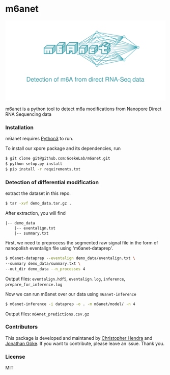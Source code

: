 # m6anet
![alt text](https://github.com/GoekeLab/m6anet/blob/master/figures/m6anet_logo.png "m6anet")

m6anet is a python tool to detect m6a modifications from Nanopore Direct RNA Sequencing data

### Installation

m6anet requires [Python3](https://www.python.org) to run.

To install our xpore package and its dependencies, run

```sh
$ git clone git@github.com:GoekeLab/m6anet.git
$ python setup.py install
$ pip install -r requirements.txt 
```

### Detection of differential modification
extract the dataset in this repo.

```sh
$ tar -xvf demo_data.tar.gz .
```

After extraction, you will find 
```
|-- demo_data
    |-- eventalign.txt
    |-- summary.txt
```

First, we need to preprocess the segmented raw signal file in the form of nanopolish eventalign file using 'm6anet-dataprep'.
```sh
$ m6anet-dataprep --eventalign demo_data/eventalign.txt \
--summary demo_data/summary.txt \
--out_dir demo_data --n_processes 4
```
Output files: `eventalign.hdf5`, `eventalign.log`, `inference`, `prepare_for_inference.log`

Now we can run m6anet over our data using `m6anet-inference`
```sh
$ m6anet-inference -i dataprep -o . -m m6anet/model/ -n 4
```
Output files: `m6Anet_predictions.csv.gz`

### Contributors

This package is developed and maintaned by [Christopher Hendra](https://github.com/chrishendra93) and [Jonathan Göke](https://github.com/jonathangoeke). If you want to contribute, please leave an issue. Thank you.
### License
MIT

